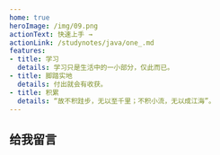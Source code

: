 ```yaml
---
home: true
heroImage: /img/09.png
actionText: 快速上手 →
actionLink: /studynotes/java/one_.md
features:
- title: 学习
  details: 学习只是生活中的一小部分，仅此而已。
- title: 脚踏实地
  details: 付出就会有收获。
- title: 积累
  details: “故不积跬步，无以至千里；不积小流，无以成江海”。
---
```


## 给我留言

<Vssue title="Vssue Demo20"/>





